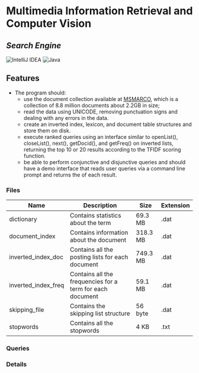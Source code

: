 # Multimedia Information Retrieval and Computer Vision
## _Search Engine_

![IntelliJ IDEA](https://img.shields.io/badge/IntelliJIDEA-000000.svg?style=for-the-badge&logo=intellij-idea&logoColor=white) ![Java](https://img.shields.io/badge/java-%23ED8B00.svg?style=for-the-badge&logo=java&logoColor=white)

## Features

* The program should: 
    * use the document collection available at [MSMARCO], which is a collection of 8.8 million documents about 2.2GB in size;
    * read the data using UNICODE, removing punctuation signs and dealing with any errors in the data. 
    * create an inverted index, lexicon, and document table structures and store them on disk. 
    * execute ranked queries using an interface similar to openList(), closeList(), next(), getDocid(), and getFreq() on inverted lists, returning the top       10 or 20 results according to the TFIDF scoring function. 
    * be able to perform conjunctive and disjunctive queries and should have a demo interface that reads user queries via a command line prompt and returns       the <pid> of each result.
     
### Files
   
   Name  | Description | Size | Extension
------------- | ------------- | ------------- | -------------
dictionary  | Contains statistics about the term | 69.3 MB | .dat
document_index  | Contains information about the document | 318.3 MB | .dat
inverted_index_doc  | Contains all the posting lists for each document | 749.3 MB | .dat
inverted_index_freq  | Contains all the frequencies for a term for each document | 59.1 MB | .dat
skipping_file  | Contains the skipping list structure | 56 byte | .dat
stopwords  | Contains all the stopwords | 4 KB | .txt
   
   
### Queries

### Details


[MSMARCO]: <https://microsoft.github.io/msmarco/TREC-Deep-Learning-2020>
